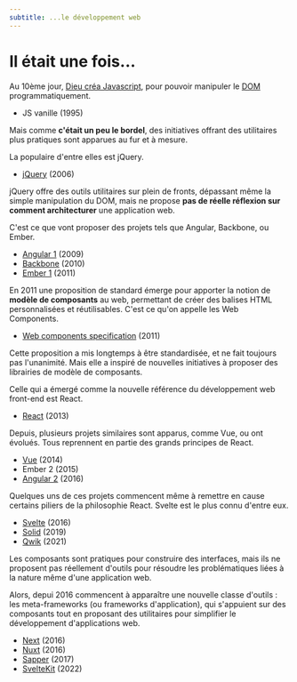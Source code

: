 ```yaml
---
subtitle: ...le développement web
---
```


# Il était une fois...

Au 10ème jour, [Dieu créa Javascript](https://fr.wikipedia.org/wiki/Brendan_Eich), pour pouvoir
manipuler le [DOM](https://fr.wikipedia.org/wiki/Document_Object_Model) programmatiquement.

- JS vanille (1995)

Mais comme **c'était un peu le bordel**, des initiatives offrant des utilitaires plus pratiques sont
apparues au fur et à mesure.

La populaire d'entre elles est jQuery.

- [jQuery](https://jquery.com/) (2006)

jQuery offre des outils utilitaires sur plein de fronts, dépassant même la simple manipulation du
DOM, mais ne propose **pas de réelle réflexion sur comment architecturer** une application web.

C'est ce que vont proposer des projets tels que Angular, Backbone, ou Ember.

- [Angular 1](https://angularjs.org/) (2009)
- [Backbone](https://backbonejs.org/) (2010)
- [Ember 1](https://emberjs.com/) (2011)

En 2011 une proposition de standard émerge pour apporter la notion de **modèle de composants** au
web, permettant de créer des balises HTML personnalisées et réutilisables. C'est ce qu'on appelle
les Web Components.

- [Web components specification](https://fr.wikipedia.org/wiki/Composants_web) (2011)

Cette proposition a mis longtemps à être standardisée, et ne fait toujours pas l'unanimité. Mais
elle a inspiré de nouvelles initiatives à proposer des librairies de modèle de composants.

Celle qui a émergé comme la nouvelle référence du développement web front-end est React.

- [React](https://reactjs.org/) (2013)

Depuis, plusieurs projets similaires sont apparus, comme Vue, ou ont évolués. Tous reprennent en
partie des grands principes de React.

- [Vue](https://vuejs.org/) (2014)
- Ember 2 (2015)
- [Angular 2](https://angular.io/) (2016)

Quelques uns de ces projets commencent même à remettre en cause certains piliers de la philosophie
React. Svelte est le plus connu d'entre eux.

- [Svelte](https://svelte.dev/) (2016)
- [Solid](https://www.solidjs.com/) (2019)
- [Qwik](https://qwik.dev) (2021)

Les composants sont pratiques pour construire des interfaces, mais ils ne proposent pas réellement
d'outils pour résoudre les problématiques liées à la nature même d'une application web.

Alors, depui 2016 commencent à apparaître une nouvelle classe d'outils : les meta-frameworks (ou
frameworks d'application), qui s'appuient sur des composants tout en proposant des utilitaires pour
simplifier le développement d'applications web.

- [Next](https://nextjs.org/) (2016)
- [Nuxt](https://v2.nuxt.com/) (2016)
- [Sapper](https://sapper.svelte.dev/) (2017)
- [SvelteKit](https://kit.svelte.dev/) (2022)
